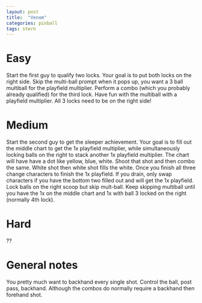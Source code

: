 ```yaml
---
layout: post
title:  "Venom"
categories: pinball
tags: stern
---
```


# Easy
Start the first guy to qualify two locks. Your goal is to put both locks on the right side. Skip the multi-ball prompt when it pops up, you want a 3 ball multiball for the playfield multiplier. Perform a combo (which you probably already qualified) for the third lock. Have fun with the multiball with a playfield multiplier. All 3 locks need to be on the right side!

# Medium
Start the second guy to get the sleeper achievement. Your goal is to fill out the middle chart to get the 1x playfield multiplier, while simultaneously locking balls on the right to stack another 1x playfield multiplier. The chart will have have a dot like yellow, blue, white. Shoot that shot and then combo the same. White shot then white shot fills the white. Once you finish all three change characters to finish the 1x playfield. If you drain, only swap characters if you have the bottom two filled out and will get the 1x playfield. Lock balls on the right scoop but skip mult-ball. Keep skipping multiball until you have the 1x on the middle chart and 1x with ball 3 locked on the right (normally 4th lock).

# Hard
??

# General notes
You pretty much want to backhand every single shot. Control the ball, post pass, backhand. Although the combos do normally require a backhand then forehand shot.

